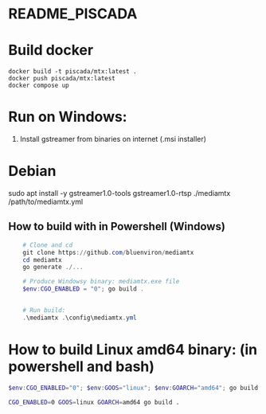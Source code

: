 # README_PISCADA

# Build docker

    docker build -t piscada/mtx:latest .
    docker push piscada/mtx:latest
    docker compose up

# Run on Windows:

1. Install gstreamer from binaries on internet (.msi installer)

# Debian

sudo apt install -y gstreamer1.0-tools gstreamer1.0-rtsp
./mediamtx /path/to/mediamtx.yml

## How to build with in Powershell (Windows)

```powershell
    # Clone and cd
    git clone https://github.com/bluenviron/mediamtx
    cd mediamtx
    go generate ./...

    # Produce Windowsy binary: mediamtx.exe file
    $env:CGO_ENABLED = "0"; go build .


    # Run build:
    .\mediamtx .\config\mediamtx.yml
```

# How to build Linux amd64 binary: (in powershell and bash)

```powershell
$env:CGO_ENABLED="0"; $env:GOOS="linux"; $env:GOARCH="amd64"; go build .
```

```bash
CGO_ENABLED=0 GOOS=linux GOARCH=amd64 go build .

```
